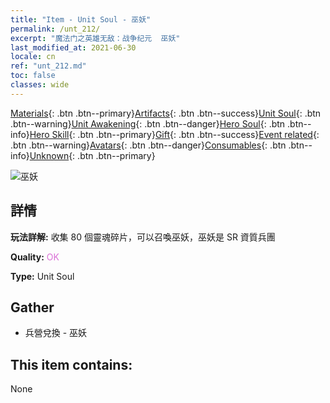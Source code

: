 ```yaml
---
title: "Item - Unit Soul - 巫妖"
permalink: /unt_212/
excerpt: "魔法门之英雄无敌：战争纪元  巫妖"
last_modified_at: 2021-06-30
locale: cn
ref: "unt_212.md"
toc: false
classes: wide
---
```

 [Materials](/ItemsCN/){: .btn .btn--primary}[Artifacts](/ItemsCN/Artifacts/){: .btn .btn--success}[Unit Soul](/ItemsCN/UnitSoul/){: .btn .btn--warning}[Unit Awakening](/ItemsCN/UnitAwakening/){: .btn .btn--danger}[Hero Soul](/ItemsCN/HeroSoul/){: .btn .btn--info}[Hero Skill](/ItemsCN/HeroSkill/){: .btn .btn--primary}[Gift](/ItemsCN/Gift/){: .btn .btn--success}[Event related](/ItemsCN/Events/){: .btn .btn--warning}[Avatars](/ItemsCN/Avatars/){: .btn .btn--danger}[Consumables](/ItemsCN/Consumables/){: .btn .btn--info}[Unknown](/ItemsCN/Unknown/){: .btn .btn--primary}

 ![巫妖](/images/u/ti_wuyao.jpg)

## 詳情
 **玩法詳解:** 收集 80 個靈魂碎片，可以召喚巫妖，巫妖是 SR 資質兵團

 **Quality:** <span style="color: #DA70D6">OK</span>

 **Type:** Unit Soul

## Gather

*    兵營兌換 - 巫妖 

## This item contains:

  None


